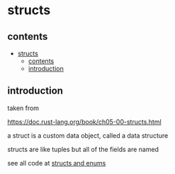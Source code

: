 # structs 

## contents

- [structs](#structs)
  - [contents](#contents)
  - [introduction](#introduction)

## introduction

taken from 

https://doc.rust-lang.org/book/ch05-00-structs.html

a struct is a custom data object, called a data structure

structs are like tuples but all of the fields are named

see all code at [structs and enums](../projects/structs-and-enums/)

